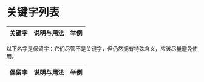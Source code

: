 # 关键字列表

<table>
    <thead>
        <tr>
            <th class="keyword">关键字</th>
            <th class="info">说明与用法</th>
            <th class="example">举例</th>
        </tr>
    </thead>
    <tbody id="keywordTable">
    </tbody>
</table>

以下名字是保留字：它们尽管不是关键字，但仍然拥有特殊含义，应该尽量避免使用。

<table>
    <thead>
        <tr>
            <th class="keyword">保留字</th>
            <th class="info">说明与用法</th>
            <th class="example">举例</th>
        </tr>
    </thead>
    <tbody id="preservedWordTable">
    </tbody>
</table>
<script>
function loadKeywords(json_path, target) {
    (function loadJSON(path, success, error) {
        var xhr = new XMLHttpRequest();
        xhr.onreadystatechange = function() {
            if (xhr.readyState === XMLHttpRequest.DONE) {
                if (xhr.status === 200) {
                    if (success)
                        success(JSON.parse(xhr.responseText));
                } else {
                    if (error)
                        error(xhr);
                }
            }
        };
        xhr.open("GET", path, true);
        xhr.send();
    })(json_path,function(data){
        for (let i in data) {
            let node = document.createElement('tr');
            node.innerHTML += '<td class="keyword" rowspan="' + data[i].usage.length + '"><code>' + 
                            data[i].keyword + '</code></td>';
            let example = document.createElement('code');
            example.textContent = data[i].usage[0].example;
            example.setAttribute('class', 'language-cpp');
            node.innerHTML += '<td class="info">' + data[i].usage[0].info + '</td>'+
                            '<td class="example"><pre class="table-code"><code class="language-cpp">' + example.outerHTML +
                            '</code></pre></td>'
            target.appendChild(node);
            if (data[i].usage.length > 1) {
                for (let j = 1; j < data[i].usage.length; j++) {
                    let usage = document.createElement('tr');
                    let example = document.createElement('code');
                    example.textContent = data[i].usage[j].example;
                    example.setAttribute('class', 'language-cpp');
                    usage.innerHTML += '<td class="info">' + data[i].usage[j].info + '</td>'+
                                    '<td class="example"><pre class="table-code"><code class="language-cpp">' + example.outerHTML +
                                    '</code></pre></td>'
                    target.appendChild(usage);
                }
            }
            Prism.highlightAll();
        }
    },function(xhr){
        console.error("Load Failed.");
        console.log(xhr);
    });
};
loadKeywords("/appendix/keyword.json",document.querySelector('#keywordTable'));
loadKeywords("/appendix/preserved_word.json",document.querySelector('#preservedWordTable'));
</script>